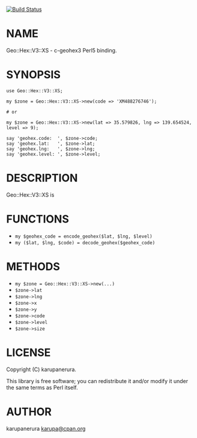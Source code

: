 [![Build Status](https://travis-ci.org/karupanerura/Geo-Hex-V3-XS.svg?branch=master)](https://travis-ci.org/karupanerura/Geo-Hex-V3-XS)
# NAME

Geo::Hex::V3::XS - c-geohex3 Perl5 binding.

# SYNOPSIS

    use Geo::Hex::V3::XS;

    my $zone = Geo::Hex::V3::XS->new(code => 'XM488276746');

    # or

    my $zone = Geo::Hex::V3::XS->new(lat => 35.579826, lng => 139.654524, level => 9);

    say 'geohex.code:  ', $zone->code;
    say 'geohex.lat:   ', $zone->lat;
    say 'geohex.lng:   ', $zone->lng;
    say 'geohex.level: ', $zone->level;

# DESCRIPTION

Geo::Hex::V3::XS is 

# FUNCTIONS

- `my $geohex_code = encode_geohex($lat, $lng, $level)`
- `my ($lat, $lng, $code) = decode_geohex($geohex_code)`

# METHODS

- `my $zone = Geo::Hex::V3::XS->new(...)`
- `$zone->lat`
- `$zone->lng`
- `$zone->x`
- `$zone->y`
- `$zone->code`
- `$zone->level`
- `$zone->size`

# LICENSE

Copyright (C) karupanerura.

This library is free software; you can redistribute it and/or modify
it under the same terms as Perl itself.

# AUTHOR

karupanerura <karupa@cpan.org>
